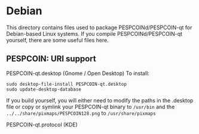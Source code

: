 
Debian
====================
This directory contains files used to package PESPCOINd/PESPCOIN-qt
for Debian-based Linux systems. If you compile PESPCOINd/PESPCOIN-qt yourself, there are some useful files here.

## PESPCOIN: URI support ##


PESPCOIN-qt.desktop  (Gnome / Open Desktop)
To install:

	sudo desktop-file-install PESPCOIN-qt.desktop
	sudo update-desktop-database

If you build yourself, you will either need to modify the paths in
the .desktop file or copy or symlink your PESPCOIN-qt binary to `/usr/bin`
and the `../../share/pixmaps/PESPCOIN128.png` to `/usr/share/pixmaps`

PESPCOIN-qt.protocol (KDE)

